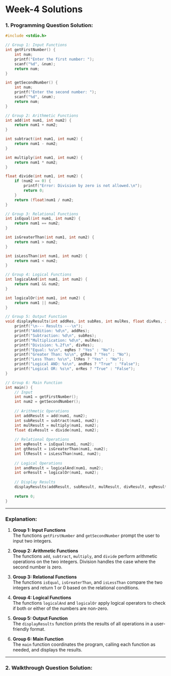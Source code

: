# Week-4 Solutions

### 1. Programming Question Solution:

```c
#include <stdio.h>

// Group 1: Input Functions
int getFirstNumber() {
    int num;
    printf("Enter the first number: ");
    scanf("%d", &num);
    return num;
}

int getSecondNumber() {
    int num;
    printf("Enter the second number: ");
    scanf("%d", &num);
    return num;
}

// Group 2: Arithmetic Functions
int add(int num1, int num2) {
    return num1 + num2;
}

int subtract(int num1, int num2) {
    return num1 - num2;
}

int multiply(int num1, int num2) {
    return num1 * num2;
}

float divide(int num1, int num2) {
    if (num2 == 0) {
        printf("Error: Division by zero is not allowed.\n");
        return 0;
    }
    return (float)num1 / num2;
}

// Group 3: Relational Functions
int isEqual(int num1, int num2) {
    return num1 == num2;
}

int isGreaterThan(int num1, int num2) {
    return num1 > num2;
}

int isLessThan(int num1, int num2) {
    return num1 < num2;
}

// Group 4: Logical Functions
int logicalAnd(int num1, int num2) {
    return num1 && num2;
}

int logicalOr(int num1, int num2) {
    return num1 || num2;
}

// Group 5: Output Function
void displayResults(int addRes, int subRes, int mulRes, float divRes, int eqRes, int gtRes, int ltRes, int andRes, int orRes) {
    printf("\n--- Results ---\n");
    printf("Addition: %d\n", addRes);
    printf("Subtraction: %d\n", subRes);
    printf("Multiplication: %d\n", mulRes);
    printf("Division: %.2f\n", divRes);
    printf("Equal: %s\n", eqRes ? "Yes" : "No");
    printf("Greater Than: %s\n", gtRes ? "Yes" : "No");
    printf("Less Than: %s\n", ltRes ? "Yes" : "No");
    printf("Logical AND: %s\n", andRes ? "True" : "False");
    printf("Logical OR: %s\n", orRes ? "True" : "False");
}

// Group 6: Main Function
int main() {
    // Input
    int num1 = getFirstNumber();
    int num2 = getSecondNumber();
    
    // Arithmetic Operations
    int addResult = add(num1, num2);
    int subResult = subtract(num1, num2);
    int mulResult = multiply(num1, num2);
    float divResult = divide(num1, num2);
    
    // Relational Operations
    int eqResult = isEqual(num1, num2);
    int gtResult = isGreaterThan(num1, num2);
    int ltResult = isLessThan(num1, num2);
    
    // Logical Operations
    int andResult = logicalAnd(num1, num2);
    int orResult = logicalOr(num1, num2);
    
    // Display Results
    displayResults(addResult, subResult, mulResult, divResult, eqResult, gtResult, ltResult, andResult, orResult);
    
    return 0;
}
```

---

### Explanation:

1. **Group 1: Input Functions**  
   The functions `getFirstNumber` and `getSecondNumber` prompt the user to input two integers.

2. **Group 2: Arithmetic Functions**  
   The functions `add`, `subtract`, `multiply`, and `divide` perform arithmetic operations on the two integers. Division handles the case where the second number is zero.

3. **Group 3: Relational Functions**  
   The functions `isEqual`, `isGreaterThan`, and `isLessThan` compare the two integers and return 1 or 0 based on the relational conditions.

4. **Group 4: Logical Functions**  
   The functions `logicalAnd` and `logicalOr` apply logical operators to check if both or either of the numbers are non-zero.

5. **Group 5: Output Function**  
   The `displayResults` function prints the results of all operations in a user-friendly format.

6. **Group 6: Main Function**  
   The `main` function coordinates the program, calling each function as needed, and displays the results.

<hr>

### 2. Walkthrough Question Solution:

